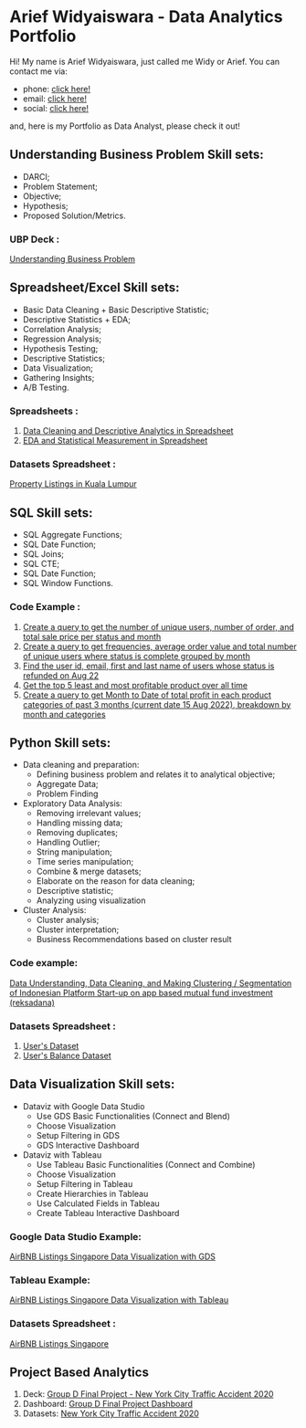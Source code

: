 # Arief Widyaiswara - Data Analytics Portfolio
Hi! My name is Arief Widyaiswara, just called me Widy or Arief. You can contact me via: 
* phone: [click here!](http://wa.me/6285782250770)
* email: [click here!](awidyaiswara49@gmail.com)
* social: [click here!](https://www.linkedin.com/in/arief-widyaiswara/)

and, here is my Portfolio as Data Analyst, please check it out!


## Understanding Business Problem Skill sets:
* DARCI;
* Problem Statement;
* Objective;
* Hypothesis;
* Proposed Solution/Metrics.

### UBP Deck :
[Understanding Business Problem](https://tinyurl.com/UBP-AW)

## Spreadsheet/Excel Skill sets:
* Basic Data Cleaning + Basic Descriptive Statistic;
* Descriptive Statistics + EDA;
* Correlation Analysis;
* Regression Analysis;
* Hypothesis Testing;
* Descriptive Statistics;
* Data Visualization;
* Gathering Insights;
* A/B Testing.

### Spreadsheets :
1. [Data Cleaning and Descriptive Analytics in Spreadsheet](https://tinyurl.com/DA-Excel-M1)
2. [EDA and Statistical Measurement in Spreadsheet](https://tinyurl.com/DA-Excel-M2)

### Datasets Spreadsheet :
[Property Listings in Kuala Lumpur](https://tinyurl.com/Datasets-Excel-M1M2)

## SQL Skill sets:
* SQL Aggregate Functions;
* SQL Date Function;
* SQL Joins;
* SQL CTE;
* SQL Date Function;
* SQL Window Functions.

### Code Example :
1. [Create a query to get the number of unique users, number of order, and total sale price per status and month](https://tinyurl.com/SQL-AW-1)
2. [Create a query to get frequencies, average order value and total number of unique users where status is complete grouped by month](https://tinyurl.com/SQL-AW-2)
3. [Find the user id, email, first and last name of users whose status is refunded on Aug 22](https://tinyurl.com/SQL-AW-3)
4. [Get the top 5 least and most profitable product over all time](https://tinyurl.com/SQL-AW-4)
5. [Create a query to get Month to Date of total profit in each product categories of past 3 months (current date 15 Aug 2022), breakdown by month and categories](https://tinyurl.com/SQL-AW-5)


## Python Skill sets:
* Data cleaning and preparation: 
  * Defining business problem and relates it to analytical objective;
  * Aggregate Data;
  * Problem Finding
* Exploratory Data Analysis:
  * Removing irrelevant values;
  * Handling missing data;
  * Removing duplicates;
  * Handling Outlier;
  * String manipulation;
  * Time series manipulation;
  * Combine & merge datasets;
  * Elaborate on the reason for data cleaning;
  * Descriptive statistic;
  * Analyzing using visualization
* Cluster Analysis:
  * Cluster analysis;
  * Cluster interpretation;
  * Business Recommendations based on cluster result

### Code example:
[Data Understanding, Data Cleaning, and Making Clustering / Segmentation of Indonesian Platform Start-up on app based mutual fund investment (reksadana)](https://github.com/awidy/Arief-Widy-Data-Analytics-Portfolio/blob/44a96185bbfcb1a6ec295febf799f4e653f50233/%5BW6_W8_AUG22%5D_Arief_Widyaiswara_M1_M2.ipynb)

### Datasets Spreadsheet :
1. [User's Dataset](https://tinyurl.com/Dataset-Python-AW-1)
2. [User's Balance Dataset](https://tinyurl.com/Dataset-Python-AW-2)

## Data Visualization Skill sets:
* Dataviz with Google Data Studio 
  * Use GDS Basic Functionalities (Connect and Blend)
  * Choose Visualization
  * Setup Filtering in GDS
  * GDS Interactive Dashboard
* Dataviz with Tableau
  * Use Tableau Basic Functionalities (Connect and Combine)
  * Choose Visualization
  * Setup Filtering in Tableau
  * Create Hierarchies in Tableau
  * Use Calculated Fields in Tableau
  * Create Tableau Interactive Dashboard

### Google Data Studio Example:
[AirBNB Listings Singapore Data Visualization with GDS](https://tinyurl.com/DATAVIZ-GDS-AW)

### Tableau Example:
[AirBNB Listings Singapore Data Visualization with Tableau](https://tinyurl.com/DATAVIZ-TABLEAU-AW)

### Datasets Spreadsheet :
[AirBNB Listings Singapore](https://tinyurl.com/Dataset-Dataviz-AW)

## Project Based Analytics
1. Deck: [Group D Final Project - New York City Traffic Accident 2020](https://tinyurl.com/GFP-Group-D)
2. Dashboard: [Group D Final Project Dashboard](https://tinyurl.com/GFP-D-Dashboard)
3. Datasets: [New York City Traffic Accident 2020](https://maven-datasets.s3.amazonaws.com/NYC+Traffic+Accidents/NYC+Accidents+2020.csv.zip)
